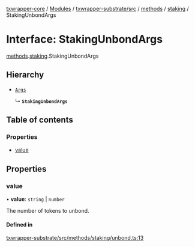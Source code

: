 [txwrapper-core](../README.md) / [Modules](../modules.md) / [txwrapper-substrate/src](../modules/txwrapper_substrate_src.md) / [methods](../modules/txwrapper_substrate_src.methods.md) / [staking](../modules/txwrapper_substrate_src.methods.staking.md) / StakingUnbondArgs

# Interface: StakingUnbondArgs

[methods](../modules/txwrapper_substrate_src.methods.md).[staking](../modules/txwrapper_substrate_src.methods.staking.md).StakingUnbondArgs

## Hierarchy

- [`Args`](../modules/txwrapper_core_src.md#args)

  ↳ **`StakingUnbondArgs`**

## Table of contents

### Properties

- [value](txwrapper_substrate_src.methods.staking.StakingUnbondArgs.md#value)

## Properties

### value

• **value**: `string` \| `number`

The number of tokens to unbond.

#### Defined in

[txwrapper-substrate/src/methods/staking/unbond.ts:13](https://github.com/paritytech/txwrapper-core/blob/9387f90/packages/txwrapper-substrate/src/methods/staking/unbond.ts#L13)
